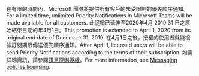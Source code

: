 <span data-ttu-id="4b347-101">在有限的時間內，Microsoft 團隊將提供所有客戶的未受限制的優先順序通知。</span><span class="sxs-lookup"><span data-stu-id="4b347-101">For a limited time, unlimited Priority Notifications in Microsoft Teams will be made available for all customers.</span></span> <span data-ttu-id="4b347-102">此促銷已延伸至2020年4月 2019 31 日之原始結束日期的年4月1日。</span><span class="sxs-lookup"><span data-stu-id="4b347-102">This promotion is extended to April 1, 2020 from its original end date of December 31, 2019.</span></span> <span data-ttu-id="4b347-103">在4月1日之後，授權的使用者就能根據訂閱期限傳送優先順序通知。</span><span class="sxs-lookup"><span data-stu-id="4b347-103">After April 1, licensed users will be able to send Priority Notifications according to the terms of their subscription.</span></span> <span data-ttu-id="4b347-104">如需詳細資訊，請參閱[訊息原則授權](../teams-add-on-licensing/pri-message.md)。</span><span class="sxs-lookup"><span data-stu-id="4b347-104">For more information, see [Messaging policies licensing](../teams-add-on-licensing/pri-message.md).</span></span> 